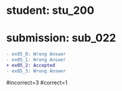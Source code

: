 # student: stu_200
# submission: sub_022

```diff
- ex05_0: Wrong Answer
- ex05_1: Wrong Answer
+ ex05_2: Accepted
- ex05_3: Wrong Answer
```
#incorrect=3
#correct=1
